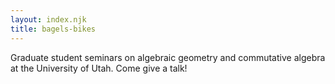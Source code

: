 ```yaml
---
layout: index.njk
title: bagels-bikes
---
```


Graduate student seminars on algebraic geometry and commutative algebra at the University of Utah. Come give a talk!

